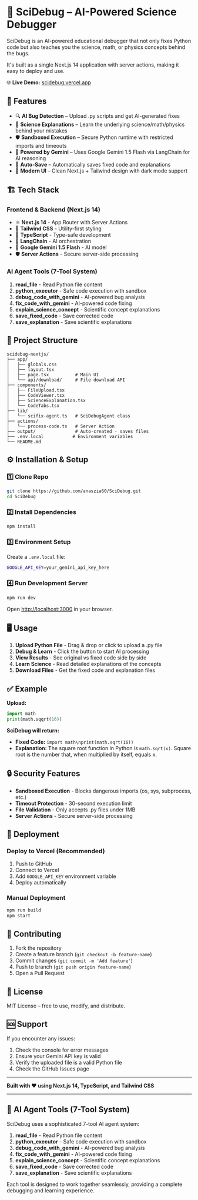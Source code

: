 # 🔬 SciDebug – AI-Powered Science Debugger

SciDebug is an AI-powered educational debugger that not only fixes Python code but also teaches you the science, math, or physics concepts behind the bugs.

It's built as a single Next.js 14 application with server actions, making it easy to deploy and use.

🌐 **Live Demo:** [scidebug.vercel.app](https://scidebug.vercel.app)

## 🚀 Features

- 🔍 **AI Bug Detection** – Upload .py scripts and get AI-generated fixes
- 📖 **Science Explanations** – Learn the underlying science/math/physics behind your mistakes
- 🛡️ **Sandboxed Execution** – Secure Python runtime with restricted imports and timeouts
- 🧠 **Powered by Gemini** – Uses Google Gemini 1.5 Flash via LangChain for AI reasoning
- 💾 **Auto-Save** – Automatically saves fixed code and explanations
- 🎨 **Modern UI** – Clean Next.js + Tailwind design with dark mode support

## 🏗️ Tech Stack

### Frontend & Backend (Next.js 14)
- ⚛️ **Next.js 14** - App Router with Server Actions
- 🎨 **Tailwind CSS** - Utility-first styling
- 📱 **TypeScript** - Type-safe development
- 🔗 **LangChain** - AI orchestration
- 🤖 **Google Gemini 1.5 Flash** - AI model
- 🛡️ **Server Actions** - Secure server-side processing

### AI Agent Tools (7-Tool System)
1. **read_file** - Read Python file content
2. **python_executor** - Safe code execution with sandbox
3. **debug_code_with_gemini** - AI-powered bug analysis
4. **fix_code_with_gemini** - AI-powered code fixing
5. **explain_science_concept** - Scientific concept explanations
6. **save_fixed_code** - Save corrected code
7. **save_explanation** - Save scientific explanations

## 📂 Project Structure
```
scidebug-nextjs/
├── app/
│   ├── globals.css
│   ├── layout.tsx
│   ├── page.tsx          # Main UI
│   └── api/download/     # File download API
├── components/
│   ├── FileUpload.tsx
│   ├── CodeViewer.tsx
│   ├── ScienceExplanation.tsx
│   └── CodeTabs.tsx
├── lib/
│   └── scifix-agent.ts   # SciDebugAgent class
├── actions/
│   └── process-code.ts   # Server Action
├── output/               # Auto-created - saves files
├── .env.local           # Environment variables
└── README.md
```

## ⚙️ Installation & Setup

### 1️⃣ Clone Repo
```bash
git clone https://github.com/anaszia60/SciDebug.git
cd SciDebug
```

### 2️⃣ Install Dependencies
```bash
npm install
```

### 3️⃣ Environment Setup
Create a `.env.local` file:
```bash
GOOGLE_API_KEY=your_gemini_api_key_here
```

### 4️⃣ Run Development Server
```bash
npm run dev
```

Open [http://localhost:3000](http://localhost:3000) in your browser.

## 🖥️ Usage

1. **Upload Python File** - Drag & drop or click to upload a .py file
2. **Debug & Learn** - Click the button to start AI processing
3. **View Results** - See original vs fixed code side by side
4. **Learn Science** - Read detailed explanations of the concepts
5. **Download Files** - Get the fixed code and explanation files

## ✅ Example

**Upload:**
```python
import math
print(math.sqqrt(16))
```

**SciDebug will return:**
- **Fixed Code:** `import math\nprint(math.sqrt(16))`
- **Explanation:** The square root function in Python is `math.sqrt(x)`. Square root is the number that, when multiplied by itself, equals x.

## 🔒 Security Features

- **Sandboxed Execution** - Blocks dangerous imports (os, sys, subprocess, etc.)
- **Timeout Protection** - 30-second execution limit
- **File Validation** - Only accepts .py files under 1MB
- **Server Actions** - Secure server-side processing

## 🚀 Deployment

### Deploy to Vercel (Recommended)
1. Push to GitHub
2. Connect to Vercel
3. Add `GOOGLE_API_KEY` environment variable
4. Deploy automatically

### Manual Deployment
```bash
npm run build
npm start
```

## 🤝 Contributing

1. Fork the repository
2. Create a feature branch (`git checkout -b feature-name`)
3. Commit changes (`git commit -m 'Add feature'`)
4. Push to branch (`git push origin feature-name`)
5. Open a Pull Request

## 📜 License

MIT License – free to use, modify, and distribute.

## 🆘 Support

If you encounter any issues:
1. Check the console for error messages
2. Ensure your Gemini API key is valid
3. Verify the uploaded file is a valid Python file
4. Check the GitHub Issues page

---

**Built with ❤️ using Next.js 14, TypeScript, and Tailwind CSS**

---

## 🔧 AI Agent Tools (7-Tool System)

SciDebug uses a sophisticated 7-tool AI agent system:

1. **read_file** - Read Python file content
2. **python_executor** - Safe code execution with sandbox
3. **debug_code_with_gemini** - AI-powered bug analysis
4. **fix_code_with_gemini** - AI-powered code fixing
5. **explain_science_concept** - Scientific concept explanations
6. **save_fixed_code** - Save corrected code
7. **save_explanation** - Save scientific explanations

Each tool is designed to work together seamlessly, providing a complete debugging and learning experience.
